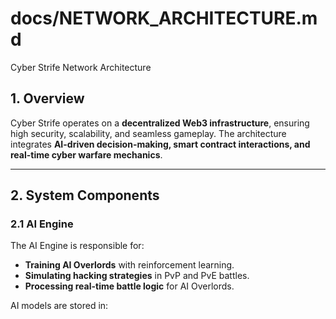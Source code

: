 # docs/NETWORK_ARCHITECTURE.md

Cyber Strife Network Architecture

## 1. Overview
Cyber Strife operates on a **decentralized Web3 infrastructure**, ensuring high security, scalability, and seamless gameplay. The architecture integrates **AI-driven decision-making, smart contract interactions, and real-time cyber warfare mechanics**.

---

## 2. System Components

### 2.1 AI Engine
The AI Engine is responsible for:
- **Training AI Overlords** with reinforcement learning.
- **Simulating hacking strategies** in PvP and PvE battles.
- **Processing real-time battle logic** for AI Overlords.

AI models are stored in:
